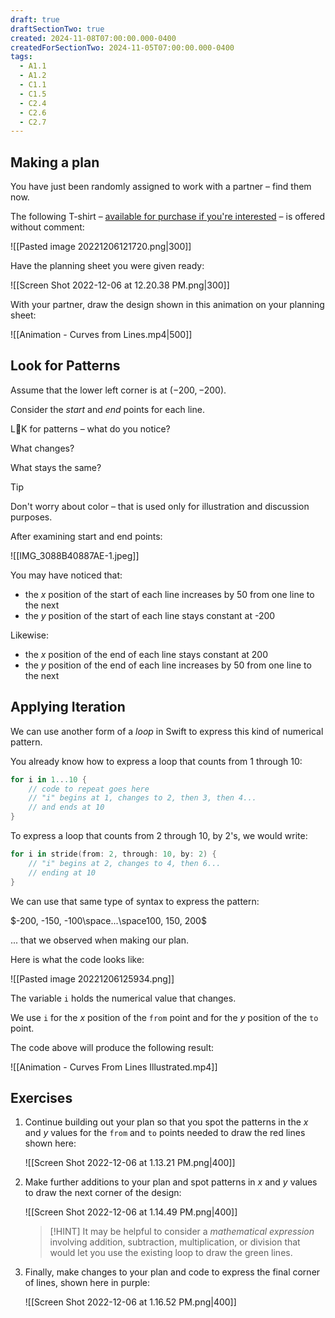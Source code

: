 ```yaml
---
draft: true
draftSectionTwo: true
created: 2024-11-08T07:00:00.000-0400
createdForSectionTwo: 2024-11-05T07:00:00.000-0400
tags:
  - A1.1
  - A1.2
  - C1.1
  - C1.5
  - C2.4
  - C2.6
  - C2.7
---
```


## Making a plan

You have just been randomly assigned to work with a partner – find them now.

The following T-shirt – [available for purchase if you're interested](https://ateelove.com/product/weeks-of-coding-can-save-hours-of-planning-programmer-t-shirt/) – is offered without comment:

![[Pasted image 20221206121720.png|300]]

Have the planning sheet you were given ready:

![[Screen Shot 2022-12-06 at 12.20.38 PM.png|300]]

With your partner, draw the design shown in this animation on your planning sheet:

![[Animation - Curves from Lines.mp4|500]]

## Look for Patterns

Assume that the lower left corner is at $(-200, -200)$.

Consider the *start* and *end* points for each line.

L👀K for patterns – what do you notice?

What changes?

What stays the same?

> [!TIP]
> Don't worry about color – that is used only for illustration and discussion purposes.

After examining start and end points:

![[IMG_3088B40887AE-1.jpeg]]

You may have noticed that:

- the $x$ position of the start of each line increases by 50 from one line to the next
- the $y$ position of the start of each line stays constant at -200

Likewise:

- the $x$ position of the end of each line stays constant at 200
- the $y$ position of the end of each line increases by 50 from one line to the next

## Applying Iteration

We can use another form of a *loop* in Swift to express this kind of numerical pattern.

You already know how to express a loop that counts from 1 through 10:

```swift
for i in 1...10 {
	// code to repeat goes here
	// "i" begins at 1, changes to 2, then 3, then 4...
	// and ends at 10
}
```

To express a loop that counts from 2 through 10, by 2's, we would write:

```swift
for i in stride(from: 2, through: 10, by: 2) {
    // "i" begins at 2, changes to 4, then 6...
    // ending at 10
}
```

We can use that same type of syntax to express the pattern:

$-200, -150, -100\space...\space100, 150, 200$

... that we observed when making our plan.

Here is what the code looks like:

![[Pasted image 20221206125934.png]]

The variable `i` holds the numerical value that changes.

We use `i` for the $x$ position of the `from` point and for the $y$ position of the `to` point.

The code above will produce the following result:

![[Animation - Curves From Lines Illustrated.mp4]]

## Exercises

1. Continue building out your plan so that you spot the patterns in the $x$ and $y$ values for the `from` and `to` points needed to draw the red lines shown here:
   
   ![[Screen Shot 2022-12-06 at 1.13.21 PM.png|400]]
   
2. Make further additions to your plan and spot patterns in $x$ and $y$ values to draw the next corner of the design:
   
   ![[Screen Shot 2022-12-06 at 1.14.49 PM.png|400]]
   
   > [!HINT]
   > It may be helpful to consider a *mathematical expression* involving addition, subtraction, multiplication, or division that would let you use the existing loop to draw the green lines.
   
3. Finally, make changes to your plan and code to express the final corner of lines, shown here in purple:
   
   ![[Screen Shot 2022-12-06 at 1.16.52 PM.png|400]]